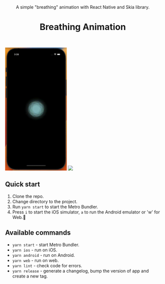 <p align="center">
  A simple "breathing" animation with React Native and Skia library.
</p>

<h1 align="center">Breathing Animation</h1>
<br>

<img src="./screen-1.gif" width="200"></img>
<img src="./screen-2.gif" width="200"></img>

## Quick start

1. Clone the repo.
2. Change directory to the project.
3. Run `yarn start` to start the Metro Bundler.
4. Press `i` to start the iOS simulator, `a` to run the Android emulator or 'w' for Web.📱

## Available commands

- `yarn start` - start Metro Bundler.
- `yarn ios` - run on iOS.
- `yarn android` - run on Android.
- `yarn web` - run on web.
- `yarn lint` - check code for errors.
- `yarn release` - generate a changelog, bump the version of app and create a new tag.
